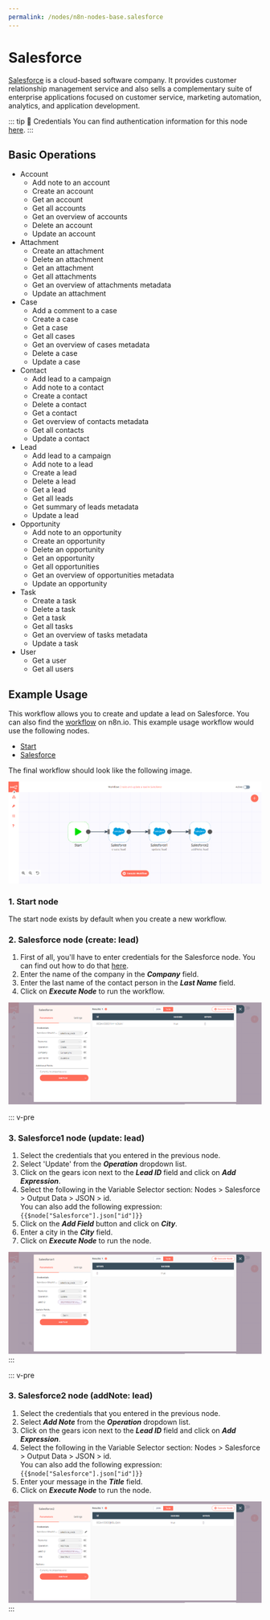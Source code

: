 ```yaml
---
permalink: /nodes/n8n-nodes-base.salesforce
---
```


# Salesforce

[Salesforce](https://www.salesforce.com/) is a cloud-based software company. It provides customer relationship management service and also sells a complementary suite of enterprise applications focused on customer service, marketing automation, analytics, and application development.

::: tip 🔑 Credentials
You can find authentication information for this node [here](../../../credentials/Salesforce/README.md).
:::

## Basic Operations

- Account
    - Add note to an account
    - Create an account
    - Get an account
    - Get all accounts
    - Get an overview of accounts
    - Delete an account
    - Update an account
- Attachment
    - Create an attachment
    - Delete an attachment
    - Get an attachment
    - Get all attachments
    - Get an overview of attachments metadata
    - Update an attachment
- Case
    - Add a comment to a case
    - Create a case
    - Get a case
    - Get all cases
    - Get an overview of cases metadata
    - Delete a case
    - Update a case
- Contact
    - Add lead to a campaign
    - Add note to a contact
    - Create a contact
    - Delete a contact
    - Get a contact
    - Get overview of contacts metadata
    - Get all contacts
    - Update a contact
- Lead
    - Add lead to a campaign
    - Add note to a lead
    - Create a lead
    - Delete a lead
    - Get a lead
    - Get all leads
    - Get summary of leads metadata
    - Update a lead
- Opportunity
    - Add note to an opportunity
    - Create an opportunity
    - Delete an opportunity
    - Get an opportunity
    - Get all opportunities
    - Get an overview of opportunities metadata
    - Update an opportunity
- Task
    - Create a task
    - Delete a task
    - Get a task
    - Get all tasks
    - Get an overview of tasks metadata
    - Update a task
- User
    - Get a user
    - Get all users


## Example Usage

This workflow allows you to create and update a lead on Salesforce. You can also find the [workflow](https://n8n.io/workflows/664) on n8n.io. This example usage workflow would use the following nodes.
- [Start](../../core-nodes/Start/README.md)
- [Salesforce]()

The final workflow should look like the following image.

![A workflow with the Salesforce node](./workflow.png)

### 1. Start node

The start node exists by default when you create a new workflow.

### 2. Salesforce node (create: lead)

1. First of all, you'll have to enter credentials for the Salesforce node. You can find out how to do that [here](../../../credentials/Salesforce/README.md).
2. Enter the name of the company in the ***Company*** field.
3. Enter the last name of the contact person in the ***Last Name*** field.
4. Click on ***Execute Node*** to run the workflow.

![Create a lead with the Salesforce node](./Salesforce_node.png)

::: v-pre
### 3. Salesforce1 node (update: lead)

1. Select the credentials that you entered in the previous node.
2. Select 'Update' from the ***Operation*** dropdown list.
3. Click on the gears icon next to the ***Lead ID*** field and click on ***Add Expression***.
4. Select the following in the Variable Selector section: Nodes > Salesforce > Output Data > JSON > id.  
You can also add the following expression: `{{$node["Salesforce"].json["id"]}}`
5. Click on the ***Add Field*** button and click on ***City***.
6. Enter a city in the ***City*** field.
7. Click on ***Execute Node*** to run the node.

![Update a lead with the Salesforce node](./Salesforce1_node.png)
:::

::: v-pre
### 3. Salesforce2 node (addNote: lead)

1. Select the credentials that you entered in the previous node.
2. Select ***Add Note*** from the ***Operation*** dropdown list.
3. Click on the gears icon next to the ***Lead ID*** field and click on ***Add Expression***.
4. Select the following in the Variable Selector section: Nodes > Salesforce > Output Data > JSON > id.  
You can also add the following expression: `{{$node["Salesforce"].json["id"]}}`
5. Enter your message in the ***Title*** field.
6. Click on ***Execute Node*** to run the node.

![Add a note to a lead with the Salesforce node](./Salesforce2_node.png)
:::
